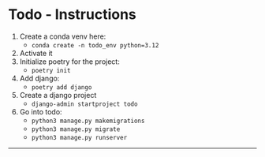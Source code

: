 # Todo - Instructions
1. Create a conda venv here:
    - `conda create -n todo_env python=3.12`
2. Activate it
3. Initialize poetry for the project:
    - `poetry init`
4. Add django:
    - `poetry add django`
5. Create a django project
    - `django-admin startproject todo`
6. Go into todo:
    - `python3 manage.py makemigrations`
    - `python3 manage.py migrate`
    - `python3 manage.py runserver`

---

